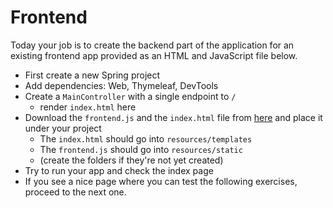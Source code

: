 # Frontend

Today your job is to create the backend part of the application for an existing
frontend app provided as an HTML and JavaScript file below.

- First create a new Spring project
- Add dependencies: Web, Thymeleaf, DevTools
- Create a `MainController` with a single endpoint to `/`
  - render `index.html` here
- Download the `frontend.js` and the `index.html` file from [here](./assets) and
  place it under your project
  - The `index.html` should go into `resources/templates`
  - The `frontend.js` should go into `resources/static`
  - (create the folders if they're not yet created)
- Try to run your app and check the index page
- If you see a nice page where you can test the following exercises, proceed to
  the next one.
